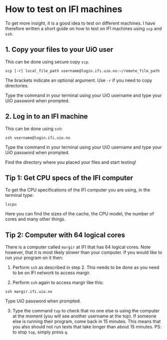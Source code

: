 # How to test on IFI machines
To get more insight, it is a good idea to test on different machines. I have therefore written a short guide on how to test on IFI machines using `scp` and `ssh`.

## 1. Copy your files to your UiO user
This can be done using secure copy `scp`.

```
scp [-r] local_file_path username@login.ifi.uio.no:~/remote_file_path
```
The brackets indicate an optional argument. Use `-r` if you need to copy directories.

Type the command in your terminal using your UiO username and type your UiO password when prompted.

## 2. Log in to an IFI machine
This can be done using `ssh`:

```
ssh username@login.ifi.uio.no
```
Type the command in your terminal using your UiO username and type your UiO password when prompted.

Find the directory where you placed your files and start testing!

## Tip 1: Get CPU specs of the IFI computer
To get the CPU specifications of the IFI computer you are using, in the terminal type:

```
lscpu
```
Here you can find the sizes of the cache, the CPU model, the number of cores and many other things.

## Tip 2: Computer with 64 logical cores
There is a computer called `margir` at IFI that has 64 logical cores. Note however, that it is most likely slower than your computer. If you would like to run your program on it then:

1. Perform `ssh` as described in step 2. This needs to be done as you need to be on IFI network to access margir.

2. Perform `ssh` again to access margir like this:
  ```
  ssh margir.ifi.uio.no
  ```
  Type UiO password when prompted.

3. Type the command `top` to check that no one else is using the computer at the moment (you will see another username at the top). If someone else is running their program, come back in 15 minutes. This means that you also should not run tests that take longer than about 15 minutes. PS: to stop `top`, simply press `q`.
